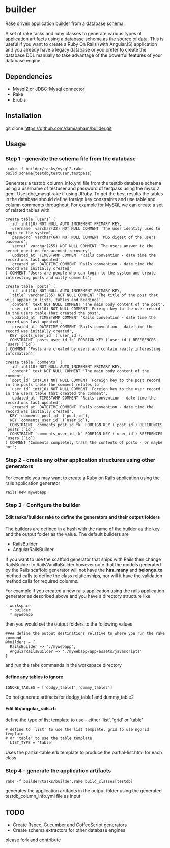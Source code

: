 builder
=======

Rake driven application builder from a database schema. 

A set of rake tasks and ruby classes to generate various types of application artifacts using a database schema as the 
source of data.  This is useful if you want to create a Ruby On Rails (with AngularJS) application and you already have a legacy database or you prefer to create the database DDL manually to take advantage of the powerful features of your database engine.

## Dependencies

- Mysql2 or JDBC-Mysql connector
- Rake
- Erubis

## Installation

git clone https://github.com/damianham/builder.git

## Usage

### Step 1  - generate the schema file from the database
```
 rake -f builder/tasks/mysql2.rake build_schema[testdb,testuser,testpass]    
```

Generates a testdb_column_info.yml file from the testdb database schema using a username of testuser and password of testpass 
using the mysql2 gem.  Use jdbc_mysql.rake if using JRuby.  To get the best results the tables in the database should define foreign key constraints and use table and column comments throughout.  For example for MySQL we can create a set of related tables with

```
create table `users` (
  `id` int(10) NOT NULL AUTO_INCREMENT PRIMARY KEY,
  `username` varchar(32) NOT NULL COMMENT 'The user identity used to login to the system',
  `password` varchar(64) NOT NULL COMMENT 'MD5 digest of the users password',
  `secret` varchar(255) NOT NULL COMMENT 'The users answer to the secret question for account recovery', 
  `updated_at` TIMESTAMP COMMENT 'Rails convention - date time the record was last updated',
  `created_at` DATETIME COMMENT 'Rails convention - date time the record was initially created'
) COMMENT 'Users are people who can login to the system and create interesting posts and witty comments';

create table `posts` (
  `id` int(10) NOT NULL AUTO_INCREMENT PRIMARY KEY,
  `title` varchar(255) NOT NULL COMMENT 'The title of the post that will appear in lists, tables and headings',
  `content` text NOT NULL COMMENT 'The main body content of the post',
  `user_id` int(10) NOT NULL COMMENT 'Foreign key to the user record in the users table that created the post',
  `updated_at` TIMESTAMP COMMENT 'Rails convention - date time the record was last updated',
  `created_at` DATETIME COMMENT 'Rails convention - date time the record was initially created',
  KEY `posts_user_id` (`user_id`),
  CONSTRAINT `posts_user_id_fk` FOREIGN KEY (`user_id`) REFERENCES `users`(`id`)
) COMMENT 'Posts are created by users and contain really interesting information';

create table `comments` ( 
  `id` int(10) NOT NULL AUTO_INCREMENT PRIMARY KEY,
  `content` text NOT NULL COMMENT 'The main body content of the comment',
  `post_id` int(10) NOT NULL COMMENT 'Foreign key to the post record in the posts table the comment relates to',
  `user_id` int(10) NOT NULL COMMENT 'Foreign key to the user record in the users table that created the comment',
  `updated_at` TIMESTAMP COMMENT 'Rails convention - date time the record was last updated',
  `created_at` DATETIME COMMENT 'Rails convention - date time the record was initially created',
  KEY `comments_post_id` (`post_id`),
  KEY `comments_user_id` (`user_id`),
  CONSTRAINT `comments_post_id_fk` FOREIGN KEY (`post_id`) REFERENCES `posts`(`id`)
  CONSTRAINT `comments_user_id_fk` FOREIGN KEY (`user_id`) REFERENCES `users`(`id`)
) COMMENT 'Comments completely trash the contents of posts - or maybe not';

```

### Step 2 - create any other application structures using other generators

For example you may want to create a Ruby on Rails application using the rails application generator

```
rails new mywebapp
```

### Step 3 - Configure the builder

#### Edit tasks/builder.rake to define the generators and their output folders

The builders are defined in a hash with the name of the builder as the key and the output folder as the value.  The default
builders are

* RailsBuilder
* AngularRailsBuilder

If you want to use the scaffold generator that ships with Rails then change RailsBuilder to RailsVanillaBuilder however note that the models generated by the Rails scaffold generator will not have the **has_many** and **belongs_to** method calls to define the class relationships, nor will it have the validation method calls for required columns.

For example if you created a new rails application using the rails application generator as described above and you have 
a directory structure like
```
- workspace
  * builder
  * mywebapp
```

then you would set the output folders to the following values

```
#### define the output destinations relative to where you run the rake command
@builders = {
  RailsBuilder => './mywebapp',
  AngularRailsBuilder => './mywebapp/app/assets/javascripts'
}

```

and run the rake commands in the workspace directory

#### define any tables to ignore
```
IGNORE_TABLES = ['dodgy_table1','dummy_table2']
```

Do not generate artifacts for dodgy_table1 and dummy_table2

#### Edit lib/angular_rails.rb

define the type of list template to use - either 'list', 'grid' or 'table'
```
# define to 'list' to use the list template, grid to use ngGrid template 
# or 'table' to use the table template
  LIST_TYPE = 'table'
```  

Uses the partial-table.erb template to produce the partial-list.html for each class

### Step 4  - generate the application artifacts

```
rake -f builder/tasks/builder.rake build_classes[testdb]
```

generates the application artifacts in the output folder using the generated testdb_column_info.yml file as input

##  TODO

- Create Rspec, Cucumber and CoffeeScript generators
- Create schema extractors for other database engines

please fork and contribute

